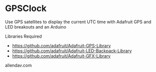 # GPSClock
Use GPS satellites to display the current UTC time with Adafruit GPS and LED breakouts and an Arduino

Libraries Required

* https://github.com/adafruit/Adafruit-GPS-Library
* https://github.com/adafruit/Adafruit-LED-Backpack-Library
* https://github.com/adafruit/Adafruit-GFX-Library

allendav.com
